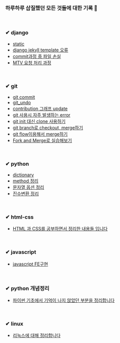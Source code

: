 ### 하루하루 삽질했던 모든 것들에 대한 기록 🙌 
<br>

### ✔ django
- [static](https://github.com/heejung-gjt/TIL/blob/master/static.md)     
- [django jekyll template 오류](https://github.com/heejung-gjt/TIL/blob/master/django/jekyll%20template%20%EC%BD%94%EB%93%9C%EC%98%A4%EB%A5%98.md)      
- [commit과정 중 파일 손실](https://github.com/heejung-gjt/TIL/blob/master/django/django%20commit%20%EA%B3%BC%EC%A0%95%20%EC%A4%91%20%ED%8C%8C%EC%9D%BC%20%EC%86%90%EC%8B%A4.md)    
- [MTV 요청 처리 과정](https://github.com/heejung-gjt/TIL/blob/master/django/MTV%20%EC%9A%94%EC%B2%AD%20%EC%B2%98%EB%A6%AC%20%EA%B3%BC%EC%A0%95.md)    
<br>

### ✔ git
- [git commit](https://github.com/heejung-gjt/TIL/blob/master/git/git_commit.md)   
- [git_undo](https://github.com/heejung-gjt/TIL/blob/master/git/git_undo.md)   
- [contribution 그래프 update](https://github.com/heejung-gjt/TIL/blob/master/git/local_commit.md)   
- [git 사용시 자주 발생하는 error](https://github.com/heejung-gjt/TIL/blob/master/git/%EC%98%A4%EB%A5%98%EC%A0%95%EB%A6%AC.md)
- [git init 대신 clone 사용하기](https://github.com/heejung-gjt/TIL/blob/master/git/git_create.md)
- [git branch로 checkout, merge하기](https://github.com/heejung-gjt/TIL/blob/master/git/git_branch.md)
- [git flow이용해서 merge하기](https://github.com/heejung-gjt/TIL/blob/master/git/git_flow.md)
- [Fork and Merge로 실습해보기](https://github.com/heejung-gjt/TIL/blob/master/git/git_collaborate.md)
<br>

### ✔ python
- [dictionary](https://github.com/heejung-gjt/TIL/blob/master/python/dic.md)    
- [method 정리](https://github.com/heejung-gjt/TIL/blob/master/python/%ED%95%A8%EC%88%98%EC%A0%95%EB%A6%AC.md)      
- [문자열 옵션 정리](https://github.com/heejung-gjt/TIL/blob/master/python/%EB%AC%B8%EC%9E%90%EC%97%B4%20%EC%98%B5%EC%85%98.md)     
- [진수변환 정리](https://github.com/heejung-gjt/TIL/blob/master/python/%EC%A7%84%EC%88%98%EB%B3%80%ED%99%98.md)

<br>

### ✔ html-css   
- [HTML 과 CSS를 공부하면서 정리한 내용들 입니다](https://github.com/heejung-gjt/TIL/tree/master/html_css)    

<br>

### ✔ javascript
- [javascript FE구현](https://github.com/heejung-gjt/TIL/blob/master/javascript/%5B%231%5Djavascript%20FE%20%EA%B5%AC%ED%98%84.md)   

<br>

### ✔ python 개념정리    
- [파이썬 기초에서 기억이 나지 않았던 부분을 정리합니다](https://github.com/heejung-gjt/TIL/tree/master/python%EA%B0%9C%EB%85%90%EC%A0%95%EB%A6%AC)    

<br>

### ✔ linux   
- [리눅스에 대해 정리합니다](https://github.com/heejung-gjt/TIL/tree/master/linux)    